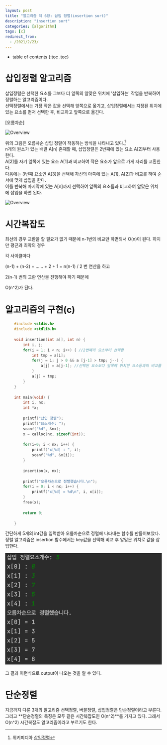 ```yaml
---
layout: post
title: "알고리즘 제 6장: 삽입 정렬(insertion sort)"
description: "insertion sort"
categories: [algorithm]
tags: [c]
redirect_from:
  - /2021/2/23/
---
```


* table of contents
{:toc .toc}

# 삽입정렬 알고리즘

삽입정렬은 선택한 요소를 그보다 더 앞쪽의 알맞은 위치에 '삽입하는' 작업을 반복하여 정렬하는 알고리즘이다.  
선택정렬에서는 가장 작은 값을 선택해 앞쪽으로 옮기고, 삽입정렬에서는 지정된 위치에 있는 요소를 먼저 선택한 후, 비교하고 앞쪽으로 옮긴다.  

[오름차순]

<img itemprop="image" src="https://upload.wikimedia.org/wikipedia/commons/e/ea/Insertion_sort_001.PNG" style="width:250px; height:400px;" alt="Overview" />  

위의 그림은 오름차순 삽입 정렬이 작동하는 방식을 나타내고 있다.[^1]   
n개의 원소가 있는 배열 A[n] 존재할 때, 삽입정렬은 2번째에 있는 요소 A[2]부터 사용한다.  
A[2]를 자기 앞쪽에 있는 요소 A[1]과 비교하여 작은 요소가 앞으로 가게 자리를 교환한다.  
다음에는 3번째 요소인 A[3]을 선택해 자신의 아쪽에 있는 A[1], A[2]과 비교를 하여 순서에 맞게 삽입을 한다.  
이를 반복해 마지막에 있는 A[n]까지 선택하여 앞쪽의 요소들과 비교하여 알맞은 위치에 삽입을 하면 된다.  

<img itemprop="image" src="https://upload.wikimedia.org/wikipedia/commons/2/25/Insertion_sort_animation.gif" style="width:400px; height:400px;" alt="Overview" />  

# 시간복잡도

최선의 경우 교환을 할 필요가 없기 때문에 n-1번의 비교만 하면되서 O(n)이 된다.
하지만 평균과 최악의 경우  

각 사이클마다  

(n-1) + (n-2) + ...... + 2 + 1 = n(n-1) / 2 번 연산을 하고  

2(n-1) 번의 교환 연산을 진행해야 하기 때문에  

O(n^2)가 된다.  



# 알고리즘의 구현(c)

~~~c
    #include <stdio.h>
    #include <stdlib.h>

    void insertion(int a[], int n) {
        int i, j;
        for(i = 1; i < n; i++) { //2번째의 요소부터 선택함
            int tmp = a[i];
            for(j = i; j > 0 && a [j-1] > tmp; j--) {
                a[j] = a[j-1]; //선택된 요소보다 앞쪽에 위치한 요소등과의 비교를 시작함
            }
            a[j] = tmp;
        }
    }

    int main(void) {
        int i, nx;
        int *x;

        printf("삽입 정렬");
        printf("요소개수: ");
        scanf("%d", &nx);
        x = calloc(nx, sizeof(int));

        for(i=0; i < nx; i++) {
            printf("x[%d] : ", i);
            scanf("%d", &x[i]);
        }

        insertion(x, nx);

        printf("오름차순으로 정렬했습니다.\n");
        for(i = 0; i < nx; i++) {
            printf("x[%d] = %d\n", i, x[i]);
        }
        free(x);

        return 0;

    }

~~~

간단하게 5개의 int값을 입력받아 오름차순으로 정렬해 나타내는 함수를 만들어보았다.  
정렬 알고리즘은 insertion 함수에서는 key값을 선택해 비교 후 알맞은 위치로 값을 삽입한다.

<img itemprop="image" src="/assets/image/al06_1.png" alt="Overview" />  

그 결과 이런식으로 output이 나오는 것을 알 수 있다.  

# 단순정렬

지금까지 다룬 3개의 알고리즘 선택정렬, 버블정렬, 삽입정렬은 단순정렬이라고 부른다.  
그리고 **단순정렬의 특징은 모두 같은 시간복잡도인 O(n^2)**를 가지고 있다.  그래서 O(n^2) 시간복잡도 알고리즘이라고 부르기도 한다.  





[^1]:위키피디아 [삽입정렬](https://ko.wikipedia.org/wiki/%EC%A0%90%EA%B7%BC_%ED%91%9C%EA%B8%B0%EB%B2%95)  
